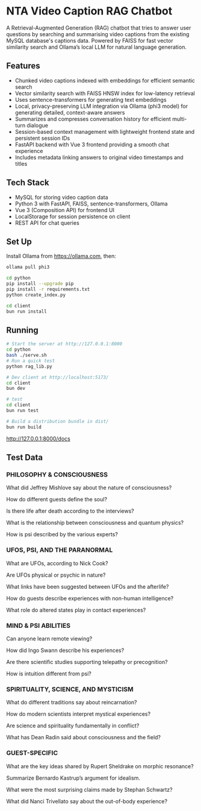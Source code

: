 # NTA Video Caption RAG Chatbot

A Retrieval-Augmented Generation (RAG) chatbot that tries to answer user questions by searching and summarising video captions from the existing MySQL database's captions data. Powered by FAISS for fast vector similarity search and Ollama’s local LLM for natural language generation.

## Features
* Chunked video captions indexed with embeddings for efficient semantic search
* Vector similarity search with FAISS HNSW index for low-latency retrieval
* Uses sentence-transformers for generating text embeddings
* Local, privacy-preserving LLM integration via Ollama (phi3 model) for generating detailed, context-aware answers
* Summarizes and compresses conversation history for efficient multi-turn dialogue
* Session-based context management with lightweight frontend state and persistent session IDs
* FastAPI backend with Vue 3 frontend providing a smooth chat experience
* Includes metadata linking answers to original video timestamps and titles

## Tech Stack
* MySQL for storing video caption data
* Python 3 with FastAPI, FAISS, sentence-transformers, Ollama
* Vue 3 (Composition API) for frontend UI
* LocalStorage for session persistence on client
* REST API for chat queries

## Set Up

Install Ollama from https://ollama.com, then:

```bash
ollama pull phi3
```

```bash
cd python
pip install --upgrade pip
pip install -r requirements.txt
python create_index.py

cd client
bun run install
```

## Running

```bash
# Start the server at http://127.0.0.1:8000
cd python
bash ./serve.sh 
# Run a quick test
python rag_lib.py 

# Dev client at http://localhost:5173/
cd client
bun dev         

# test
cd client
bun run test

# Build a distribution bundle in dist/
bun run build
```

http://127.0.0.1:8000/docs


## Test Data

### PHILOSOPHY & CONSCIOUSNESS

What did Jeffrey Mishlove say about the nature of consciousness?

How do different guests define the soul?

Is there life after death according to the interviews?

What is the relationship between consciousness and quantum physics?

How is psi described by the various experts?

### UFOS, PSI, AND THE PARANORMAL

What are UFOs, according to Nick Cook?

Are UFOs physical or psychic in nature?

What links have been suggested between UFOs and the afterlife?

How do guests describe experiences with non-human intelligence?

What role do altered states play in contact experiences?

### MIND & PSI ABILITIES

Can anyone learn remote viewing?

How did Ingo Swann describe his experiences?

Are there scientific studies supporting telepathy or precognition?

How is intuition different from psi?

### SPIRITUALITY, SCIENCE, AND MYSTICISM

What do different traditions say about reincarnation?

How do modern scientists interpret mystical experiences?

Are science and spirituality fundamentally in conflict?

What has Dean Radin said about consciousness and the field?

###  GUEST-SPECIFIC

What are the key ideas shared by Rupert Sheldrake on morphic resonance?

Summarize Bernardo Kastrup’s argument for idealism.

What were the most surprising claims made by Stephan Schwartz?

What did Nanci Trivellato say about the out-of-body experience?

